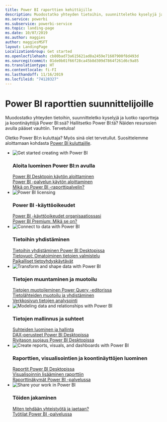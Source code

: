 ```yaml
---
title: Power BI raporttien kehittäjille
description: Muodostatko yhteyden tietoihin, suunnitteletko kyselyjä ja luotko raportteja ja koontinäyttöjä Power BI:ssä? Oletko Power BI -järjestelmänvalvoja?
ms.service: powerbi
ms.subservice: powerbi-service
ms.topic: landing-page
ms.date: 10/07/2019
ms.author: maggies
author: maggiesMSFT
layout: LandingPage
LocalizationGroup: Get started
ms.openlocfilehash: cb80bad73a615621ad8a2459e71607900f8d493d
ms.sourcegitcommit: 01de0b01f66f28ca45b8d309d7864f261d6c9a85
ms.translationtype: HT
ms.contentlocale: fi-FI
ms.lasthandoff: 11/16/2019
ms.locfileid: "74128327"
---
```

# <a name="power-bi-for-report-designers"></a>Power BI raporttien suunnittelijoille

Muodostatko yhteyden tietoihin, suunnitteletko kyselyjä ja luotko raportteja ja koontinäyttöjä Power BI:ssä? Hallitsetko Power BI:tä? Näiden resurssien avulla pääset vauhtiin. Tervetuloa!

Oletko Power BI:n kuluttaja? Myös sinä olet tervetullut. Suosittelemme aloittamaan kohdasta [Power BI kuluttajille](consumer/power-bi-consumer-landing.md).

<ul class="panelContent cardsF"> 
            <li> 
                  <div class="cardSize"> 
                        <div class="cardPadding"> 
                              <div class="card"> 
                                    <div class="cardImageOuter">
                                          <div class="cardImage">
                                                <img alt="Get started creating with Power BI" src="media/power-bi-creator-landing/power-bi-designer-get-started.svg" data-linktype="relative-path">
                                          </div>
                                    </div>
                                    <div class="cardText"> 
                                          <h3>Aloita luominen Power BI:n avulla</h3> 
                                          <p></p>
                                               <a href="desktop-what-is-desktop.md">Power BI Desktopin käytön aloittaminen</a><br/> 
                                               <a href="fundamentals/power-bi-overview.md">Power BI -palvelun käytön aloittaminen</a><br/> 
                                               <a href="report-server/get-started.md">Mikä on Power BI -raporttipalvelin?</a>
                                    </div> 
                              </div> 
                        </div> 
                  </div> 
            </li>
            <li> 
                  <div class="cardSize"> 
                        <div class="cardPadding"> 
                              <div class="card"> 
                                    <div class="cardImageOuter">
                                          <div class="cardImage">
                                                <img alt="Power BI licensing" src="media/power-bi-creator-landing/power-bi-designer-licensing.svg" data-linktype="relative-path">
                                          </div>
                                    </div>
                                    <div class="cardText"> 
                                          <h3>Power BI -käyttöoikeudet</h3> 
                                          <p></p>
                                                <a href="service-admin-licensing-organization.md">Power BI -käyttöoikeudet organisaatiossasi</a><br/> 
                                                <a href="service-premium-what-is.md">Power BI Premium: Mikä se on?</a> 
                                    </div> 
                              </div> 
                        </div> 
                  </div> 
            </li>
            <li> 
                  <div class="cardSize"> 
                        <div class="cardPadding"> 
                              <div class="card"> 
                                    <div class="cardImageOuter">
                                          <div class="cardImage">
                                                <img alt="Connect to data with Power BI" src="media/power-bi-creator-landing/power-bi-designer-connect-data.svg" data-linktype="relative-path">
                                          </div>
                                    </div>
                                    <div class="cardText"> 
                                          <h3>Tietoihin yhdistäminen</h3> 
                                          <p></p>
                                                <a href="desktop-quickstart-connect-to-data.md">Tietoihin yhdistäminen Power BI Desktopissa</a><br/> 
                                                <a href="service-dataflows-overview.md">Tietovuot: Omatoiminen tietojen valmistelu</a><br/> 
                                                <a href="service-gateway-onprem.md">Paikalliset tietoyhdyskäytävät</a>
                                    </div> 
                              </div> 
                        </div> 
                  </div> 
            </li>
            <li> 
                  <div class="cardSize"> 
                        <div class="cardPadding"> 
                              <div class="card"> 
                                    <div class="cardImageOuter">
                                          <div class="cardImage">
                                                <img alt="Transform and shape data with Power BI" src="media/power-bi-creator-landing/power-bi-designer-transform-shape-data.svg" data-linktype="relative-path">
                                          </div>
                                    </div>
                                    <div class="cardText"> 
                                          <h3>Tietojen muuntaminen ja muotoilu</h3> 
                                          <p></p>
                                                <a href="desktop-common-query-tasks.md">Tietojen muotoileminen Power Query -editorissa</a><br/> 
                                                <a href="desktop-shape-and-combine-data.md">Tietolähteiden muotoilu ja yhdistäminen</a><br/> 
                                                <a href="desktop-tutorial-importing-and-analyzing-data-from-a-web-page.md">Verkkosivun tietojen analysointi</a>
                                    </div> 
                              </div> 
                        </div> 
                  </div> 
            </li>
            <li> 
                  <div class="cardSize"> 
                        <div class="cardPadding"> 
                              <div class="card"> 
                                    <div class="cardImageOuter">
                                          <div class="cardImage">
                                                <img alt="Modeling data and relationships with Power BI" src="media/power-bi-creator-landing/power-bi-designer-modeling-data-relationships.svg" data-linktype="relative-path">
                                          </div>
                                    </div>
                                    <div class="cardText"> 
                                          <h3>Tietojen mallinnus ja suhteet</h3> 
                                          <p></p>
                                                <a href="desktop-create-and-manage-relationships.md">Suhteiden luominen ja hallinta</a><br/>
                                                <a href="desktop-quickstart-learn-dax-basics.md">DAX-perusteet Power BI Desktopissa</a><br/> 
                                                <a href="service-admin-rls.md">Rivitason suojaus Power BI Desktopissa</a> 
                                    </div> 
                              </div> 
                        </div> 
                  </div> 
            </li>
            <li> 
                  <div class="cardSize"> 
                        <div class="cardPadding"> 
                              <div class="card"> 
                                    <div class="cardImageOuter">
                                          <div class="cardImage">
                                                <img alt="Create reports, visuals, and dashboards with Power BI" src="media/power-bi-creator-landing/power-bi-designer-create-reports-visuals-dashboards.svg" data-linktype="relative-path">
                                          </div>
                                    </div>
                                    <div class="cardText"> 
                                          <h3>Raporttien, visualisointien ja koontinäyttöjen luominen</h3> 
                                          <p></p>
                                                <a href="desktop-report-view.md">Raportit Power BI Desktopissa</a><br/> 
                                                <a href="power-bi-report-add-visualizations-i.md">Visualisoinnin lisääminen raporttiin</a><br/> 
                                                <a href="service-dashboard-create.md">Raporttinäkymät Power BI -palvelussa</a>
                                    </div> 
                              </div> 
                        </div> 
                  </div> 
            </li>
            <li> 
                  <div class="cardSize"> 
                        <div class="cardPadding"> 
                              <div class="card"> 
                                    <div class="cardImageOuter">
                                          <div class="cardImage">
                                                <img alt="Share your work in Power BI" src="media/power-bi-creator-landing/power-bi-designer-share-work.svg" data-linktype="relative-path">
                                          </div>
                                    </div>
                                    <div class="cardText"> 
                                          <h3>Töiden jakaminen</h3> 
                                          <p></p>
                                                <a href="service-how-to-collaborate-distribute-dashboards-reports.md">Miten tehdään yhteistyötä ja jaetaan?</a><br/>
                                                <a href="service-create-workspaces.md">Työtilat Power BI -palvelussa</a> 
                                    </div> 
                              </div> 
                        </div> 
                  </div> 
            </li>
</ul>



